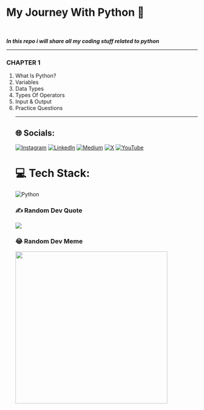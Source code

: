 # My Journey With Python 💚
<br>

<b><i><p>In this repo i will share all my coding stuff related to python</p></i></b>


<hr>
<h3>CHAPTER 1</h3>
<ol>
<li>What Is Python?</li>
<li>Variables</li>
<li>Data Types</li>
<li>Types Of Operators</li>
<li>Input & Output</li>
<li>Practice Questions</li>
<hr>

## 🌐 Socials:
[![Instagram](https://img.shields.io/badge/Instagram-%23E4405F.svg?logo=Instagram&logoColor=white)](https://instagram.com/code_with_ssn) [![LinkedIn](https://img.shields.io/badge/LinkedIn-%230077B5.svg?logo=linkedin&logoColor=white)](https://linkedin.com/in/https://www.linkedin.com/in/salik-seraj-naik) [![Medium](https://img.shields.io/badge/Medium-12100E?logo=medium&logoColor=white)](https://medium.com/@Code_With_Ssn) [![X](https://img.shields.io/badge/X-black.svg?logo=X&logoColor=white)](https://x.com/code_with_ssn) [![YouTube](https://img.shields.io/badge/YouTube-%23FF0000.svg?logo=YouTube&logoColor=white)](https://youtube.com/@yt.codewithssn?si=beTniHUbaS-JlpKs) 

# 💻 Tech Stack:
![Python](https://img.shields.io/badge/python-3670A0?style=for-the-badge&logo=python&logoColor=ffdd54)
<!-- # 📊 GitHub Stats:
![](https://github-readme-stats.vercel.app/api?username=Python Journey&theme=dark&hide_border=false&include_all_commits=false&count_private=false)<br/>
![](https://github-readme-streak-stats.herokuapp.com/?user=Python Journey&theme=dark&hide_border=false)<br/>
![](https://github-readme-stats.vercel.app/api/top-langs/?username=Python Journey&theme=dark&hide_border=false&include_all_commits=false&count_private=false&layout=compact) -->

### ✍️ Random Dev Quote
![](https://quotes-github-readme.vercel.app/api?type=horizontal&theme=radical)

### 😂 Random Dev Meme
<img src='https://memer-new.vercel.app/' style="height: 400px;"/>

<!-- Proudly created with GPRM ( https://gprm.itsvg.in ) -->
